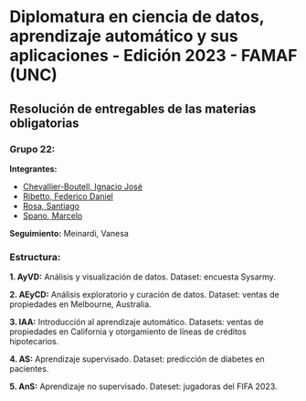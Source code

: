 # **Diplomatura en ciencia de datos, aprendizaje automático y sus aplicaciones - Edición 2023 - FAMAF (UNC)**

## **Resolución de entregables de las materias obligatorias**

### **Grupo 22:**

**Integrantes:**
- [Chevallier-Boutell, Ignacio José](https://github.com/Cheva94)
- [Ribetto, Federico Daniel](https://github.com/federibet)
- [Rosa, Santiago](https://github.com/santrosa)
- [Spano, Marcelo](https://github.com/marcespano)

**Seguimiento:** Meinardi, Vanesa

### **Estructura:**

**1. AyVD:** Análisis y visualización de datos. Dataset: encuesta Sysarmy.

**2. AEyCD:** Análisis exploratorio y curación de datos. Dataset: ventas de propiedades en Melbourne, Australia.

**3. IAA:** Introducción al aprendizaje automático. Datasets: ventas de propiedades en California y otorgamiento de líneas de créditos hipotecarios.

**4. AS:** Aprendizaje supervisado. Dataset: predicción de diabetes en pacientes.

**5. AnS:** Aprendizaje no supervisado. Dateset: jugadoras del FIFA 2023.